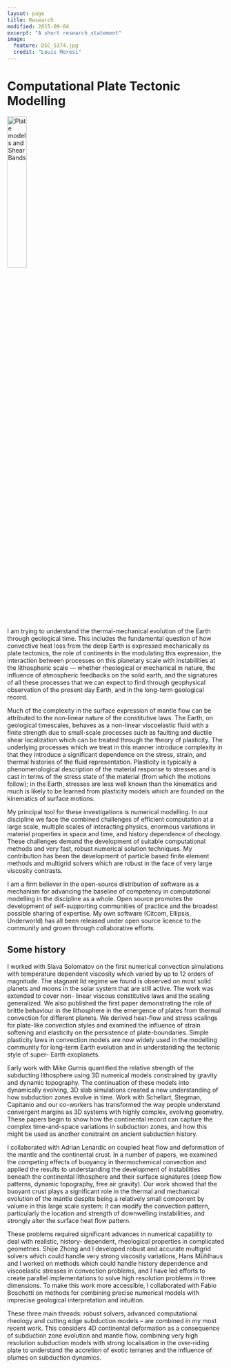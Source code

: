 ```yaml
---
layout: page
title: Research
modified: 2015-09-04
excerpt: "A short research statement"
image:
  feature: DSC_5374.jpg
  credit: "Louis Moresi"
---
```


# Computational Plate Tectonic Modelling

<img class="right" src="http://user-image.logdown.io/user/7331/blog/7268/static_page/7524/8gnGWcRNKd6ncgnWVqvw_ImagesForResearchStatement.png" alt="Plate models and Shear Bands" width="30%">

I am trying to understand the thermal-mechanical evolution of the Earth through geological time. This includes the fundamental question of how convective heat loss from the deep Earth is expressed mechanically as plate tectonics, the role of continents in the modulating this expression, the interaction between processes on this planetary scale with instabilities at the lithospheric scale — whether rheological or mechanical in nature, the influence of atmospheric feedbacks on the solid earth, and the signatures of all these processes  that we can expect to find through geophysical observation of the present day Earth, and in the long-term geological record.

Much of the complexity in the surface expression of mantle flow can be attributed to the non-linear nature of the constitutive laws.  The Earth, on geological timescales, behaves as a non-linear viscoelastic fluid with a finite strength due to small-scale processes such as faulting and ductile shear localization which can be treated through the theory of plasticity.  The underlying processes which we treat in this manner introduce complexity in that they introduce a significant dependence on the stress, strain, and thermal histories of the fluid representation. Plasticity is typically a phenomenological description of the material response to stresses and is cast in terms of the stress state of the material (from which the motions follow); in the Earth, stresses are less well known than the kinematics and much is likely to be learned from plasticity models which are founded on the kinematics of surface motions.

My principal tool for these investigations is numerical modelling. In our discipline we face the combined challenges of efficient computation at a large scale, multiple scales of interacting physics, enormous variations in material properties in space and time, and history dependence of rheology. These challenges demand the development of suitable computational methods and very fast, robust numerical solution techniques. My contribution has been the development of particle based finite element methods and multigrid solvers which are robust in the face of very large viscosity contrasts.

I am a firm believer in the open-source distribution of software as a mechanism for advancing the baseline of competency in computational modelling in the discipline as a whole. Open source promotes the development of self-supporting communities of practice and the broadest possible sharing of expertise. My own software (Citcom, Ellipsis, Underworld) has all been released under open source licence to the community and grown through collaborative efforts.

## Some history

I worked with Slava Solomatov on the first numerical convection simulations with temperature dependent viscosity which varied by up to 12 orders of magnitude. The stagnant lid regime we found is observed on most solid planets and moons in the solar system that are still active. The work was extended to cover non- linear viscous constitutive laws and the scaling generalized. We also published the first paper demonstrating the role of brittle behaviour in the lithosphere in the emergence of plates from thermal convection for different planets. We derived heat-flow and stress scalings for plate-like convection styles and examined the influence of strain softening and elasticity on the persistence of plate-boundaries. Simple plasticity laws in convection models are now widely used in the modelling community for long-term Earth evolution and in understanding the tectonic style of super- Earth exoplanets.

Early work with Mike Gurnis quantified the relative strength of the subducting lithosphere using 3D numerical models constrained by gravity and dynamic topography. The continuation of these models into dynamically evolving, 3D slab simulations created a new understanding of how subduction zones evolve in time. Work with Schellart, Stegman, Capitanio and our co-workers has transformed the way people understand convergent margins as 3D systems with highly complex, evolving geometry. These papers begin to show how the continental record can capture the complex time-and-space variations in subduction zones, and how this might be used as another constraint on ancient subduction history.

I collaborated with Adrian Lenardic on coupled heat flow and deformation of the mantle and the continental crust. In a number of papers, we examined the competing effects of buoyancy in thermochemical convection and applied the results to understanding the development of instabilities beneath the continental lithosphere and their surface signatures (deep flow patterns, dynamic topography, free air gravity). Our work showed that the buoyant crust plays a significant role in the thermal and mechanical evolution of the mantle despite being a relatively small component by volume in this large scale system: it can modify the convection pattern, particularly the location and strength of downwelling instabilities, and strongly alter the surface heat flow pattern.

These problems required significant advances in numerical capability to deal with realistic, history- dependent, rheological properties in complicated geometries. Shijie Zhong and I developed robust and accurate multigrid solvers which could handle very strong viscosity variations, Hans Mühlhaus and I worked on methods which could handle history dependence and viscoelastic stresses in convection problems, and I have led efforts to create parallel implementations to solve high resolution problems in three dimensions. To make this work more accessible, I collaborated with Fabio Boschetti on methods for combining precise numerical models with imprecise geological interpretation and intuition.

These three main threads: robust solvers, advanced computational rheology and cutting edge subduction models – are combined in my most recent work. This considers 4D continental deformation as a consequence of subduction zone evolution and mantle flow, combining very high resolution subduction models with strong localisation in the over-riding plate to understand the accretion of exotic terranes and the influence of plumes on subduction dynamics.
